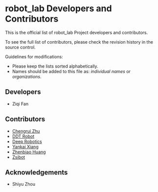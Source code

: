 # robot_lab Developers and Contributors

This is the official list of robot_lab Project developers and contributors.

To see the full list of contributors, please check the revision history in the source control.

Guidelines for modifications:

* Please keep the lists sorted alphabetically.
* Names should be added to this file as: *individual names* or *organizations*.

## Developers

* Ziqi Fan

## Contributors

* [Chengrui Zhu](https://github.com/chengruiz)
* [DDT Robot](https://directdrive.com)
* [Deep Robotics](https://www.deeprobotics.cn/en)
* [Yankai Xiang](https://github.com/cmjang)
* [Zhenbiao Huang](https://github.com/legubiao)
* [Zsibot](https://www.zsibot.com)

## Acknowledgements

* Shiyu Zhou
